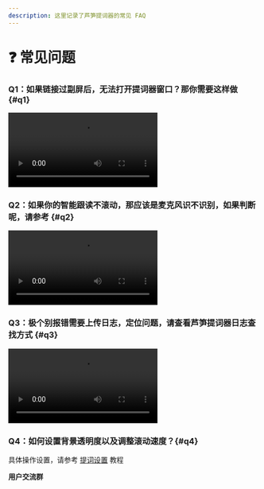 ```yaml
---
description: 这里记录了芦笋提词器的常见 FAQ
---
```


# ❓ 常见问题

### Q1：如果链接过副屏后，无法打开提词器窗口？那你需要这样做 {#q1}

<ImgCenter><video controls><source src="/assets/fupingwenti.mp4" type="video/mp4" /></video></ImgCenter>

### Q2：如果你的智能跟读不滚动，那应该是麦克风识不识别，如果判断呢，请参考 {#q2}

<ImgCenter><video controls><source src="/assets/shibiemaikefeng.mp4" type="video/mp4" /></video></ImgCenter>

### Q3：极个别报错需要上传日志，定位问题，请查看芦笋提词器日志查找方式 {#q3}

<ImgCenter><video controls><source src="/assets/rizhichazhao (1).mp4" type="video/mp4" /></video></ImgCenter>

### Q4：如何设置背景透明度以及调整滚动速度？{#q4}

具体操作设置，请参考 [提词设置](/basic/setting) 教程

**用户交流群**

<UserGroup/>